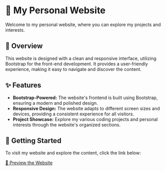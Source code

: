# 🚀 My Personal Website

Welcome to my personal website, where you can explore my projects and interests.

## 🌟 Overview

This website is designed with a clean and responsive interface, utilizing Bootstrap for the front-end development. It
provides a user-friendly experience, making it easy to navigate and discover the content.

## ✨ Features

- **Bootstrap-Powered:** The website's frontend is built using Bootstrap, ensuring a modern and polished design.
- **Responsive Design:** The website adapts to different screen sizes and devices, providing a consistent experience for
  all visitors.
- **Project Showcase:** Explore my various coding projects and personal interests through the website's organized
  sections.

## 🚀 Getting Started

To visit my website and explore the content, click the link below:

[🔗 Preview the Website](https://www.buraky.live)